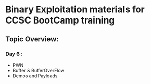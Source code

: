 # Binary Exploitation materials for CCSC BootCamp training

## Topic Overview:

### Day 6 :
- PWN
- Buffer & BufferOverFlow
- Demos and Payloads
